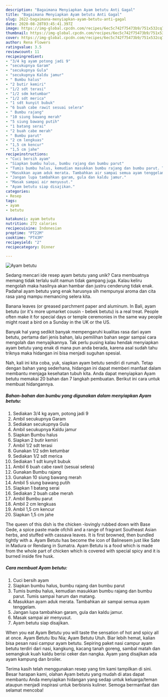 ```yaml
---
description: "Bagaimana Menyiapkan Ayam betutu Anti Gagal"
title: "Bagaimana Menyiapkan Ayam betutu Anti Gagal"
slug: 2622-bagaimana-menyiapkan-ayam-betutu-anti-gagal
date: 2020-08-28T03:45:41.397Z
image: https://img-global.cpcdn.com/recipes/6ec5c742f75473b9/751x532cq70/ayam-betutu-foto-resep-utama.jpg
thumbnail: https://img-global.cpcdn.com/recipes/6ec5c742f75473b9/751x532cq70/ayam-betutu-foto-resep-utama.jpg
cover: https://img-global.cpcdn.com/recipes/6ec5c742f75473b9/751x532cq70/ayam-betutu-foto-resep-utama.jpg
author: Rena Flowers
ratingvalue: 3.5
reviewcount: 11
recipeingredient:
- "3/4 kg ayam potong jadi 9"
- "secukupnya Garam"
- "secukupnya Gula"
- "secukupnya Kaldu jamur"
- " Bumbu halus"
- "2 butir kemiri"
- "1/2 sdt terasi"
- "1/2 sdm ketumbar"
- "1/2 sdt merica"
- "1 sdt kunyit bubuk"
- "6 buah cabe rawit sesuai selera"
- " Bumbu rajang"
- "10 siung bawang merah"
- "5 siung bawang putih"
- "1 batang serai"
- "2 buah cabe merah"
- " Bumbu parut"
- "2 cm lengkuas"
- "1,5 cm kencur"
- "1,5 cm jahe"
recipeinstructions:
- "Cuci bersih ayam"
- "Siapkan bumbu halus, bumbu rajang dan bumbu parut"
- "Tumis bumbu halus, kemudian masukkan bumbu rajang dan bumbu parut. Tumis sampai harum dan matang."
- "Masukkan ayam aduk merata. Tambahkan air sampai semua ayam tenggelam."
- "Jangan lupa tambahkan garam, gula dan kaldu jamur."
- "Masak sampai air menyusut."
- "Ayam betutu siap disajikan."
categories:
- Resep
tags:
- ayam
- betutu

katakunci: ayam betutu 
nutrition: 272 calories
recipecuisine: Indonesian
preptime: "PT22M"
cooktime: "PT43M"
recipeyield: "2"
recipecategory: Dinner

---
```



![Ayam betutu](https://img-global.cpcdn.com/recipes/6ec5c742f75473b9/751x532cq70/ayam-betutu-foto-resep-utama.jpg)

Sedang mencari ide resep ayam betutu yang unik? Cara membuatnya memang tidak terlalu sulit namun tidak gampang juga. Kalau keliru mengolah maka hasilnya akan hambar dan justru cenderung tidak enak. Padahal ayam betutu yang enak harusnya sih mempunyai aroma dan cita rasa yang mampu memancing selera kita.

Banana leaves (or greased parchment paper and aluminum. In Bali, ayam betutu (or it&#39;s more upmarket cousin - bebek betutu) is a real treat. People often make it for special days or temple ceremonies in the same way people might roast a bird on a Sunday in the UK or the US.

Banyak hal yang sedikit banyak mempengaruhi kualitas rasa dari ayam betutu, pertama dari jenis bahan, lalu pemilihan bahan segar sampai cara mengolah dan menyajikannya. Tak perlu pusing kalau hendak menyiapkan ayam betutu yang enak di mana pun anda berada, karena asal sudah tahu triknya maka hidangan ini bisa menjadi suguhan spesial.


Nah, kali ini kita coba, yuk, siapkan ayam betutu sendiri di rumah. Tetap dengan bahan yang sederhana, hidangan ini dapat memberi manfaat dalam membantu menjaga kesehatan tubuh kita. Anda dapat menyiapkan Ayam betutu memakai 20 bahan dan 7 langkah pembuatan. Berikut ini cara untuk membuat hidangannya.

<!--inarticleads1-->

##### Bahan-bahan dan bumbu yang digunakan dalam menyiapkan Ayam betutu:

1. Sediakan 3/4 kg ayam, potong jadi 9
1. Ambil secukupnya Garam
1. Sediakan secukupnya Gula
1. Ambil secukupnya Kaldu jamur
1. Siapkan  Bumbu halus
1. Siapkan 2 butir kemiri
1. Ambil 1/2 sdt terasi
1. Gunakan 1/2 sdm ketumbar
1. Sediakan 1/2 sdt merica
1. Sediakan 1 sdt kunyit bubuk
1. Ambil 6 buah cabe rawit (sesuai selera)
1. Gunakan  Bumbu rajang
1. Gunakan 10 siung bawang merah
1. Ambil 5 siung bawang putih
1. Siapkan 1 batang serai
1. Sediakan 2 buah cabe merah
1. Ambil  Bumbu parut
1. Ambil 2 cm lengkuas
1. Ambil 1,5 cm kencur
1. Siapkan 1,5 cm jahe


The queen of this dish is the chicken -lovingly rubbed down with Base Gede, a spice paste made ofchili and a range of fragrant Southeast Asian herbs, and stuffed with cassava leaves. It is first browned, then bundled tightly with a. Ayam Betutu has become the icon of Balinesem just like Sate in Madura or Rendang in Sumatra. Ayam Betutu is a food which is made from the whole part of chicken which is covered with special spicy and it is burned inside fire husk. 

<!--inarticleads2-->

##### Cara membuat Ayam betutu:

1. Cuci bersih ayam
1. Siapkan bumbu halus, bumbu rajang dan bumbu parut
1. Tumis bumbu halus, kemudian masukkan bumbu rajang dan bumbu parut. Tumis sampai harum dan matang.
1. Masukkan ayam aduk merata. Tambahkan air sampai semua ayam tenggelam.
1. Jangan lupa tambahkan garam, gula dan kaldu jamur.
1. Masak sampai air menyusut.
1. Ayam betutu siap disajikan.


When you eat Ayam Betutu you will taste the sensation of hot and spicy all at once. Ayam Betutu Ibu Nia; Ayam Betutu Utuh. Biar lebih hemat, kalian bisa pesan nasi campur ayam betutu. Sepiring paket nasi campur ayam betutu terdiri dari nasi, kangkung, kacang tanah goreng, sambal matah dan semangkuk kuah kaldu berisi ceker dan nangka. Ayam yang disajikan ada ayam kampung dan broiler. 

Terima kasih telah menggunakan resep yang tim kami tampilkan di sini. Besar harapan kami, olahan Ayam betutu yang mudah di atas dapat membantu Anda menyiapkan hidangan yang sedap untuk keluarga/teman ataupun menjadi inspirasi untuk berbisnis kuliner. Semoga bermanfaat dan selamat mencoba!
